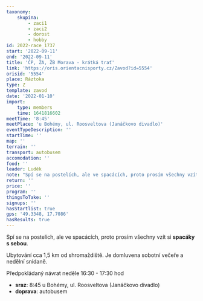 ```yaml
---
taxonomy:
    skupina:
        - zaci1
        - zaci2
        - dorost
        - hobby
id: 2022-race_1737
start: '2022-09-11'
end: '2022-09-11'
title: 'ČP, ŽA, ŽB Morava - krátká trať'
link: 'https://oris.orientacnisporty.cz/Zavod?id=5554'
orisid: '5554'
place: Ráztoka
type: Z
template: zavod
date: '2022-01-10'
import:
    type: members
    time: 1641816602
meetTime: '8:45'
meetPlace: 'u Bohémy, ul. Roosveltova (Janáčkovo divadlo)'
eventTypeDescription: ''
startTime: ''
map: ''
terrain: ''
transport: autobusem
accomodation: ''
food: ''
leader: Luděk
note: "Spí se na postelích, ale ve spacácích, proto prosím všechny vzít si **spacáky s sebou**.\r\n\r\nUbytování cca 1,5 km od shromaždiště.\r\nJe domluvena sobotní večeře a nedělní snídaně.\r\n\r\nPředpokládaný návrat neděle 16:30 - 17:30 hod"
return: ''
price: ''
program: ''
thingsToTake: ''
signups: ''
hasStartlist: true
gps: '49.3348, 17.7086'
hasResults: true
---
```


Spí se na postelích, ale ve spacácích, proto prosím všechny vzít si **spacáky s sebou**.

Ubytování cca 1,5 km od shromaždiště.
Je domluvena sobotní večeře a nedělní snídaně.

Předpokládaný návrat neděle 16:30 - 17:30 hod
* **sraz**: 8:45 u Bohémy, ul. Roosveltova (Janáčkovo divadlo)
* **doprava**: autobusem
